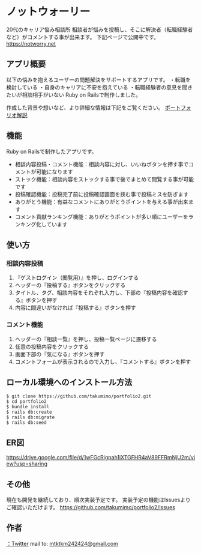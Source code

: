 # ノットウォーリー
20代のキャリア悩み相談所
相談者が悩みを投稿し、そこに解決者（転職経験者など）がコメントする事が出来ます。
下記ページで公開中です。
https://notworry.net

## アプリ概要
以下の悩みを抱えるユーザーの問題解決をサポートするアプリです。
・転職を検討している
・自身のキャリアに不安を抱えている
・転職経験者の意見を聞きたいが相談相手がいない
Ruby on Railsで制作しました。

作成した背景や想いなど、より詳細な情報は下記をご覧ください。
[ポートフォリオ解説](https://qiita.com/mtktkm24/private/233e30cfbea367b9cb0c)

## 機能
Ruby on Railsで制作したアプリです。

- 相談内容投稿・コメント機能：相談内容に対し、いいねボタンを押す事でコメントが可能になります
- ストック機能：相談内容をストックする事で後でまとめて閲覧する事が可能です
- 投稿確認機能：投稿完了前に投稿確認画面を挟む事で投稿ミスを防ぎます
- ありがとう機能：有益なコメントにありがとうポイントを与える事が出来ます
- コメント貢献ランキング機能：ありがとうポイントが多い順にユーザーをランキング化しています

## 使い方
### 相談内容投稿
1. 『ゲストログイン（閲覧用）』を押し、ログインする
2. ヘッダーの『投稿する』ボタンをクリックする
3. タイトル、タグ、相談内容をそれぞれ入力し、下部の『投稿内容を確認する』ボタンを押す
4. 内容に間違いがなければ『投稿する』ボタンを押す
### コメント機能
1. ヘッダーの『相談一覧』を押し、投稿一覧ページに遷移する
2. 任意の投稿内容をクリックする
3. 画面下部の『気になる』ボタンを押す
4. コメントフォームが表示されるので入力し、『コメントする』ボタンを押す

## ローカル環境へのインストール方法

```
$ git clone https://github.com/takumimo/portfolio2.git
$ cd portfolio2
$ bundle install
$ rails db:create
$ rails db:migrate
$ rails db:seed
```

## ER図
https://drive.google.com/file/d/1wFGcRigpah1iXTGFHR4aV89FFRmNjU2m/view?usp=sharing

## その他
現在も開発を継続しており、順次実装予定です。
実装予定の機能はIssuesよりご確認いただけます。
https://github.com/takumimo/portfolio2/issues

## 作者
[：Twitter](https://twitter.com/takumeeem)
mail to: [mtktkm242424@gmail.com](mtktkm242424@gmail.com)

